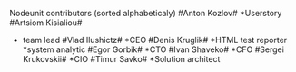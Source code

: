 Nodeunit contributors (sorted alphabeticaly)
#Anton Kozlov#
*Userstory
#Artsiom Kisialiou#
* team lead
#Vlad Ilushictz#
*CEO
#Denis Kruglik#
*HTML test reporter
*system analytic
#Egor Gorbik#
*CTO
#Ivan Shaveko#
*CFO
#Sergei Krukovskii#
*CIO
#Timur Savko#
*Solution architect
